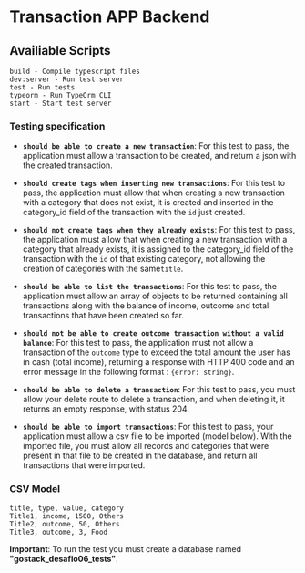 # Transaction APP Backend

## Availiable Scripts

```
build - Compile typescript files
dev:server - Run test server
test - Run tests
typeorm - Run TypeOrm CLI
start - Start test server
```

### Testing specification

- **`should be able to create a new transaction`**: For this test to pass, the application must allow a transaction to be created, and return a json with the created transaction.

* **`should create tags when inserting new transactions`**: For this test to pass, the application must allow that when creating a new transaction with a category that does not exist, it is created and inserted in the category_id field of the transaction with the `id` just created.

- **`should not create tags when they already exists`**: For this test to pass, the application must allow that when creating a new transaction with a category that already exists, it is assigned to the category_id field of the transaction with the `id` of that existing category, not allowing the creation of categories with the same` title `.

* **`should be able to list the transactions`**: For this test to pass, the application must allow an array of objects to be returned containing all transactions along with the balance of income, outcome and total transactions that have been created so far.

- **`should not be able to create outcome transaction without a valid balance`**: For this test to pass, the application must not allow a transaction of the `outcome` type to exceed the total amount the user has in cash (total income), returning a response with HTTP 400 code and an error message in the following format : `{error: string}`.

* **`should be able to delete a transaction`**: For this test to pass, you must allow your delete route to delete a transaction, and when deleting it, it returns an empty response, with status 204.

- **`should be able to import transactions`**: For this test to pass, your application must allow a csv file to be imported (model below). With the imported file, you must allow all records and categories that were present in that file to be created in the database, and return all transactions that were imported.

### CSV Model

```
title, type, value, category
Title1, income, 1500, Others
Title2, outcome, 50, Others
Title3, outcome, 3, Food
```

**Important**: To run the test you must create a database named __"gostack_desafio06_tests"__.
